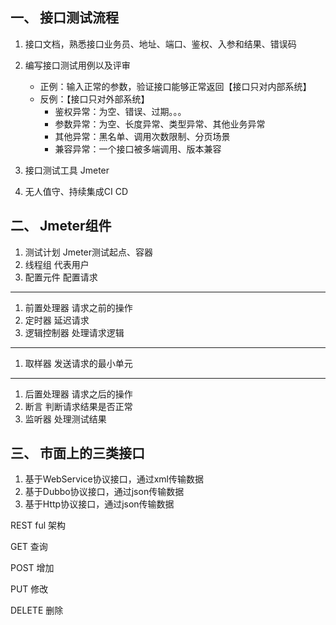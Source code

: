 ## 一、 接口测试流程

1. 接口文档，熟悉接口业务员、地址、端口、鉴权、入参和结果、错误码
2. 编写接口测试用例以及评审
   - 正例：输入正常的参数，验证接口能够正常返回【接口只对内部系统】
   - 反例：【接口只对外部系统】
     - 鉴权异常：为空、错误、过期。。。
     - 参数异常：为空、长度异常、类型异常、其他业务异常
     - 其他异常：黑名单、调用次数限制、分页场景
     - 兼容异常：一个接口被多端调用、版本兼容

3. 接口测试工具 Jmeter
4. 无人值守、持续集成CI CD

## 二、 Jmeter组件

1. 测试计划 Jmeter测试起点、容器
2. 线程组 代表用户
3. 配置元件 配置请求

---

1. 前置处理器 请求之前的操作
2. 定时器 延迟请求
3. 逻辑控制器 处理请求逻辑

---

1. 取样器 发送请求的最小单元

---

1. 后置处理器 请求之后的操作
2. 断言 判断请求结果是否正常
3. 监听器 处理测试结果

## 三、 市面上的三类接口

1. 基于WebService协议接口，通过xml传输数据
2. 基于Dubbo协议接口，通过json传输数据
3. 基于Http协议接口，通过json传输数据



REST ful 架构

GET 查询

POST 增加

PUT 修改

DELETE 删除